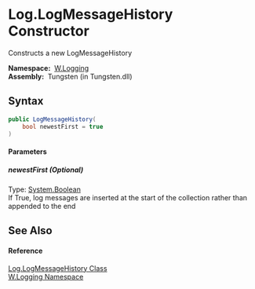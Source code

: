 Log.LogMessageHistory Constructor
=================================
   Constructs a new LogMessageHistory

  **Namespace:**  [W.Logging][1]  
  **Assembly:**  Tungsten (in Tungsten.dll)

Syntax
------

```csharp
public LogMessageHistory(
	bool newestFirst = true
)
```

#### Parameters

##### *newestFirst* (Optional)
Type: [System.Boolean][2]  
If True, log messages are inserted at the start of the collection rather than appended to the end


See Also
--------

#### Reference
[Log.LogMessageHistory Class][3]  
[W.Logging Namespace][1]  

[1]: ../README.md
[2]: http://msdn.microsoft.com/en-us/library/a28wyd50
[3]: README.md